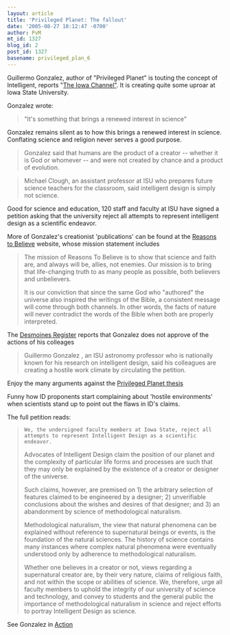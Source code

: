 ```yaml
---
layout: article
title: 'Privileged Planet: The fallout'
date: '2005-08-27 18:12:47 -0700'
author: PvM
mt_id: 1327
blog_id: 2
post_id: 1327
basename: privileged_plan_6
---
```

Guillermo Gonzalez, author of "Privileged Planet" is touting the concept of Intelligent, reports "[The Iowa Channel"](http://www.theiowachannel.com/education/4897993/detail.html). It is creating quite some uproar at Iowa State University.

Gonzalez wrote:

> "It's something that brings a renewed interest in science" 

Gonzalez remains silent as to how this brings a renewed interest in science. Conflating science and religion never serves a good purpose.

> Gonzalez said that humans are the product of a creator -- whether it is God or whomever -- and were not created by chance and a product of evolution.

> Michael Clough, an assistant professor at ISU who prepares future science teachers for the classroom, said intelligent design is simply not science.

Good for science and education, 120 staff and faculty at ISU have signed a petition asking that the university reject all attempts to represent intelligent design as a scientific endeavor.

More of Gonzalez's creationist 'publications' can be found at the [Reasons to Believe](http://www.reasons.org) website, whose mission statement includes

> The mission of Reasons To Believe is to show that science and faith are, and always will be, allies, not enemies. Our mission is to bring that life-changing truth to as many people as possible, both believers and unbelievers.
> 
> It is our conviction that since the same God who "authored" the universe also inspired the writings of the Bible, a consistent message will come through both channels. In other words, the facts of nature will never contradict the words of the Bible when both are properly interpreted. 

The [Desmoines Register](http://www.dmregister.com/apps/pbcs.dll/article?AID=/20050826/NEWS02/508260394/1001) reports that Gonzalez does not approve of the actions of his colleages

> Guillermo Gonzalez , an ISU astronomy professor who is nationally known for his research on intelligent design, said his colleagues are creating a hostile work climate by circulating the petition.

Enjoy the many arguments against the [Privileged Planet thesis](http://www.pandasthumb.org/archives/privileged_planet/index.html)

Funny how ID proponents start complaining about 'hostile environments' when scientists stand up to point out the flaws in ID's claims.

The full petition reads:

>     We, the undersigned faculty members at Iowa State, reject all attempts to represent Intelligent Design as a scientific endeavor.
> 
> Advocates of Intelligent Design claim the position of our planet and the complexity of particular life forms and processes are such that they may only be explained by the existence of a creator or designer of the universe.
> 
> Such claims, however, are premised on 1) the arbitrary selection of features claimed to be engineered by a designer; 2) unverifiable conclusions about the wishes and desires of that designer; and 3) an abandonment by science of methodological naturalism.
> 
> Methodological naturalism, the view that natural phenomena can be explained without reference to supernatural beings or events, is the foundation of the natural sciences. The history of science contains many instances where complex natural phenomena were eventually understood only by adherence to methodological naturalism.
> 
> Whether one believes in a creator or not, views regarding a supernatural creator are, by their very nature, claims of religious faith, and not within the scope or abilities of science. We, therefore, urge all faculty members to uphold the integrity of our university of science and technology, and convey to students and the general public the importance of methodological naturalism in science and reject efforts to portray Intelligent Design as science.

See Gonzalez in [Action](http://www.theiowachannel.com/video/4898191/detail.html)
